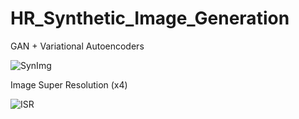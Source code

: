 # HR_Synthetic_Image_Generation
GAN + Variational Autoencoders

![SynImg](https://user-images.githubusercontent.com/78222574/131037804-d7a8836b-82c3-4dde-9963-40244e867e93.JPG)

Image Super Resolution (x4)

![ISR](https://user-images.githubusercontent.com/78222574/124807613-41df3880-df5e-11eb-9bad-a9391451d3cb.png)

